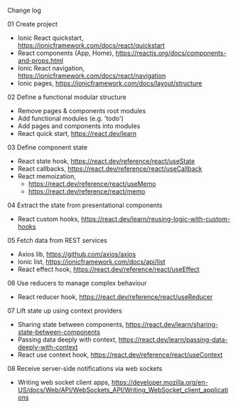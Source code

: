 Change log

01 Create project

- Ionic React quickstart, https://ionicframework.com/docs/react/quickstart
- React components (App, Home), https://reactjs.org/docs/components-and-props.html
- Ionic React navigation, https://ionicframework.com/docs/react/navigation
- Ionic pages, https://ionicframework.com/docs/layout/structure

02 Define a functional modular structure

- Remove pages & components root modules
- Add functional modules (e.g. 'todo')
- Add pages and components into modules
- React quick start, https://react.dev/learn

03 Define component state

- React state hook, https://react.dev/reference/react/useState
- React callbacks, https://react.dev/reference/react/useCallback
- React memoization,
    - https://react.dev/reference/react/useMemo
    - https://react.dev/reference/react/memo

04 Extract the state from presentational components

- React custom hooks, https://react.dev/learn/reusing-logic-with-custom-hooks

05 Fetch data from REST services

- Axios lib, https://github.com/axios/axios
- Ionic list, https://ionicframework.com/docs/api/list
- React effect hook, https://react.dev/reference/react/useEffect

06 Use reducers to manage complex behaviour

- React reducer hook, https://react.dev/reference/react/useReducer

07 Lift state up using context providers

- Sharing state between components, https://react.dev/learn/sharing-state-between-components
- Passing data deeply with context, https://react.dev/learn/passing-data-deeply-with-context
- React use context hook, https://react.dev/reference/react/useContext

08 Receive server-side notifications via web sockets

- Writing web socket client apps, https://developer.mozilla.org/en-US/docs/Web/API/WebSockets_API/Writing_WebSocket_client_applications
